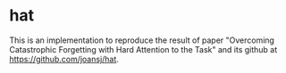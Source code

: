 # hat
This is an implementation to reproduce the result of paper "Overcoming Catastrophic Forgetting with Hard Attention to the Task" and its github at https://github.com/joansj/hat.
